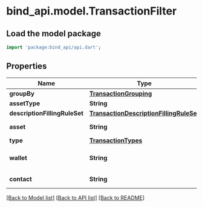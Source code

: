 # bind_api.model.TransactionFilter

## Load the model package
```dart
import 'package:bind_api/api.dart';
```

## Properties
Name | Type | Description | Notes
------------ | ------------- | ------------- | -------------
**groupBy** | [**TransactionGrouping**](TransactionGrouping.md) |  | 
**assetType** | **String** |  | 
**descriptionFillingRuleSet** | [**TransactionDescriptionFillingRuleSet**](TransactionDescriptionFillingRuleSet.md) |  | 
**asset** | **String** | id of asset (currency) | [optional] 
**type** | [**TransactionTypes**](TransactionTypes.md) |  | [optional] 
**wallet** | **String** | id of wallet (fiat or crypto) | [optional] 
**contact** | **String** | id of contact | [optional] 

[[Back to Model list]](../README.md#documentation-for-models) [[Back to API list]](../README.md#documentation-for-api-endpoints) [[Back to README]](../README.md)


